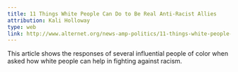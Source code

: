 ```yaml
---
title: 11 Things White People Can Do to Be Real Anti-Racist Allies
attribution: Kali Holloway
type: web
link: http://www.alternet.org/news-amp-politics/11-things-white-people-can-do-be-real-anti-racist-allies
---
```


This article shows the responses of several influential people of color when asked how white people can help in fighting against racism.
